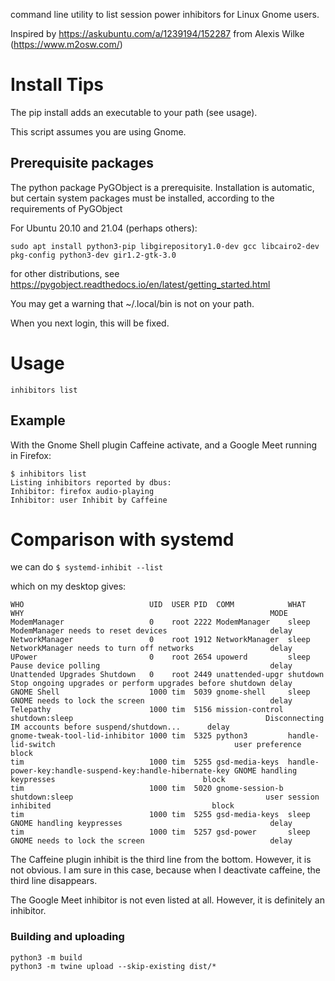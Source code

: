 command line utility to list session power inhibitors for Linux Gnome users.

Inspired by https://askubuntu.com/a/1239194/152287 from Alexis Wilke (https://www.m2osw.com/)

# Install Tips
The pip install adds an executable to your path (see usage).

This script assumes you are using Gnome.

## Prerequisite packages
The python package PyGObject is a prerequisite.
Installation is automatic, but certain system packages must be installed, according to the requirements of PyGObject

For Ubuntu 20.10 and 21.04 (perhaps others):

``sudo apt install python3-pip libgirepository1.0-dev gcc libcairo2-dev pkg-config python3-dev gir1.2-gtk-3.0``

for other distributions, see https://pygobject.readthedocs.io/en/latest/getting_started.html

You may get a warning that ~/.local/bin is not on your path. 

When you next login, this will be fixed.


# Usage

``inhibitors list``

## Example
With the Gnome Shell plugin Caffeine activate, and a Google Meet running in Firefox:

    $ inhibitors list
    Listing inhibitors reported by dbus:
    Inhibitor: firefox audio-playing
    Inhibitor: user Inhibit by Caffeine


# Comparison with systemd

we can do
``$ systemd-inhibit --list``

which on my desktop gives:

    WHO                            UID  USER PID  COMM            WHAT                                                     WHY                                                       MODE 
    ModemManager                   0    root 2222 ModemManager    sleep                                                    ModemManager needs to reset devices                       delay
    NetworkManager                 0    root 1912 NetworkManager  sleep                                                    NetworkManager needs to turn off networks                 delay
    UPower                         0    root 2654 upowerd         sleep                                                    Pause device polling                                      delay
    Unattended Upgrades Shutdown   0    root 2449 unattended-upgr shutdown                                                 Stop ongoing upgrades or perform upgrades before shutdown delay
    GNOME Shell                    1000 tim  5039 gnome-shell     sleep                                                    GNOME needs to lock the screen                            delay
    Telepathy                      1000 tim  5156 mission-control shutdown:sleep                                           Disconnecting IM accounts before suspend/shutdown...      delay
    gnome-tweak-tool-lid-inhibitor 1000 tim  5325 python3         handle-lid-switch                                        user preference                                           block
    tim                            1000 tim  5255 gsd-media-keys  handle-power-key:handle-suspend-key:handle-hibernate-key GNOME handling keypresses                                 block
    tim                            1000 tim  5020 gnome-session-b shutdown:sleep                                           user session inhibited                                    block
    tim                            1000 tim  5255 gsd-media-keys  sleep                                                    GNOME handling keypresses                                 delay
    tim                            1000 tim  5257 gsd-power       sleep                                                    GNOME needs to lock the screen                            delay
    
        
  The Caffeine plugin inhibit is the third line from the bottom. However, it is not obvious. I am sure in this case, because when I deactivate caffeine, the third line disappears.
  
The Google Meet inhibitor is not even listed at all. However, it is definitely an inhibitor.


### Building and uploading
    python3 -m build
    python3 -m twine upload --skip-existing dist/* 